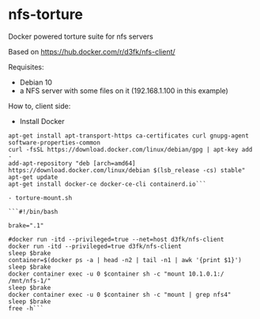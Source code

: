 # nfs-torture
Docker powered torture suite for nfs servers

Based on https://hub.docker.com/r/d3fk/nfs-client/

Requisites:
- Debian 10
- a NFS server with some files on it (192.168.1.100 in this example)

How to, client side:
- Install Docker

```apt-get update
apt-get install apt-transport-https ca-certificates curl gnupg-agent software-properties-common
curl -fsSL https://download.docker.com/linux/debian/gpg | apt-key add -
add-apt-repository "deb [arch=amd64] https://download.docker.com/linux/debian $(lsb_release -cs) stable"
apt-get update
apt-get install docker-ce docker-ce-cli containerd.io```

- torture-mount.sh

```#!/bin/bash

brake=".1"

#docker run -itd --privileged=true --net=host d3fk/nfs-client
docker run -itd --privileged=true d3fk/nfs-client
sleep $brake
container=$(docker ps -a | head -n2 | tail -n1 | awk '{print $1}')
sleep $brake
docker container exec -u 0 $container sh -c "mount 10.1.0.1:/ /mnt/nfs-1/"
sleep $brake
docker container exec -u 0 $container sh -c "mount | grep nfs4"
sleep $brake
free -h```




